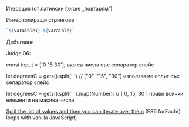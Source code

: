 Итерация  (от латински iterare „повтарям“) 

Интерполиращи стрингове 

```javascript
`${varaible1} ${varaible}`
```

Дебъгване

Judge 06:

const input = ['0 15 30'];  ако са числа със сепаратор спейс

let degreesC = gets().split(' ')  // ["0", "15", "30"]  използваме сплит със сепаратор спейс

let degreesC = gets().split(' ').map(Number); // [ 0, 15, 30 ] прави всички елементи на масива числа



[Split the list of values and then you can iterate over them](https://gomakethings.com/es6-foreach-loops-with-vanilla-javascript/) (ES6 forEach() loops with vanilla JavaScript)




